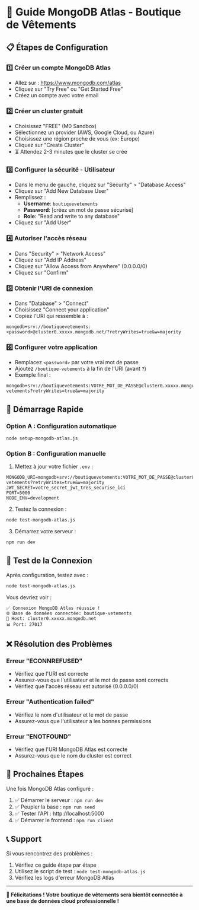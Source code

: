 # 🚀 Guide MongoDB Atlas - Boutique de Vêtements

## 📋 Étapes de Configuration

### 1️⃣ **Créer un compte MongoDB Atlas**
- Allez sur : https://www.mongodb.com/atlas
- Cliquez sur "Try Free" ou "Get Started Free"
- Créez un compte avec votre email

### 2️⃣ **Créer un cluster gratuit**
- Choisissez "FREE" (M0 Sandbox)
- Sélectionnez un provider (AWS, Google Cloud, ou Azure)
- Choisissez une région proche de vous (ex: Europe)
- Cliquez sur "Create Cluster"
- ⏳ Attendez 2-3 minutes que le cluster se crée

### 3️⃣ **Configurer la sécurité - Utilisateur**
- Dans le menu de gauche, cliquez sur "Security" > "Database Access"
- Cliquez sur "Add New Database User"
- Remplissez :
  - **Username**: `boutiquevetements`
  - **Password**: [créez un mot de passe sécurisé]
  - **Role**: "Read and write to any database"
- Cliquez sur "Add User"

### 4️⃣ **Autoriser l'accès réseau**
- Dans "Security" > "Network Access"
- Cliquez sur "Add IP Address"
- Cliquez sur "Allow Access from Anywhere" (0.0.0.0/0)
- Cliquez sur "Confirm"

### 5️⃣ **Obtenir l'URI de connexion**
- Dans "Database" > "Connect"
- Choisissez "Connect your application"
- Copiez l'URI qui ressemble à :
```
mongodb+srv://boutiquevetements:<password>@cluster0.xxxxx.mongodb.net/?retryWrites=true&w=majority
```

### 6️⃣ **Configurer votre application**
- Remplacez `<password>` par votre vrai mot de passe
- Ajoutez `/boutique-vetements` à la fin de l'URI (avant `?`)
- Exemple final :
```
mongodb+srv://boutiquevetements:VOTRE_MOT_DE_PASSE@cluster0.xxxxx.mongodb.net/boutique-vetements?retryWrites=true&w=majority
```

## 🚀 Démarrage Rapide

### Option A : Configuration automatique
```bash
node setup-mongodb-atlas.js
```

### Option B : Configuration manuelle
1. Mettez à jour votre fichier `.env` :
```
MONGODB_URI=mongodb+srv://boutiquevetements:VOTRE_MOT_DE_PASSE@cluster0.xxxxx.mongodb.net/boutique-vetements?retryWrites=true&w=majority
JWT_SECRET=votre_secret_jwt_tres_securise_ici
PORT=5000
NODE_ENV=development
```

2. Testez la connexion :
```bash
node test-mongodb-atlas.js
```

3. Démarrez votre serveur :
```bash
npm run dev
```

## 🧪 Test de la Connexion

Après configuration, testez avec :
```bash
node test-mongodb-atlas.js
```

Vous devriez voir :
```
✅ Connexion MongoDB Atlas réussie !
🌐 Base de données connectée: boutique-vetements
🔗 Host: cluster0.xxxxx.mongodb.net
📊 Port: 27017
```

## ❌ Résolution des Problèmes

### Erreur "ECONNREFUSED"
- Vérifiez que l'URI est correcte
- Assurez-vous que l'utilisateur et le mot de passe sont corrects
- Vérifiez que l'accès réseau est autorisé (0.0.0.0/0)

### Erreur "Authentication failed"
- Vérifiez le nom d'utilisateur et le mot de passe
- Assurez-vous que l'utilisateur a les bonnes permissions

### Erreur "ENOTFOUND"
- Vérifiez que l'URI MongoDB Atlas est correcte
- Assurez-vous que le nom du cluster est correct

## 🎯 Prochaines Étapes

Une fois MongoDB Atlas configuré :
1. ✅ Démarrer le serveur : `npm run dev`
2. ✅ Peupler la base : `npm run seed`
3. ✅ Tester l'API : http://localhost:5000
4. ✅ Démarrer le frontend : `npm run client`

## 📞 Support

Si vous rencontrez des problèmes :
1. Vérifiez ce guide étape par étape
2. Utilisez le script de test : `node test-mongodb-atlas.js`
3. Vérifiez les logs d'erreur MongoDB Atlas

---

**🎉 Félicitations ! Votre boutique de vêtements sera bientôt connectée à une base de données cloud professionnelle !**
